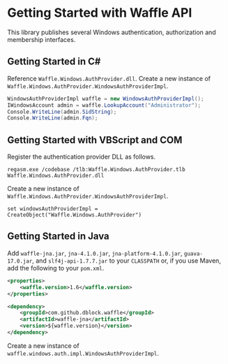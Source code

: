 Getting Started with Waffle API
===============================

This library publishes several Windows authentication, authorization and membership interfaces.

Getting Started in C#
---------------------

Reference `Waffle.Windows.AuthProvider.dll`. Create a new instance of `Waffle.Windows.AuthProvider.WindowsAuthProviderImpl`.

``` csharp
WindowsAuthProviderImpl waffle = new WindowsAuthProviderImpl();
IWindowsAccount admin = waffle.LookupAccount("Administrator");
Console.WriteLine(admin.SidString);
Console.WriteLine(admin.Fqn);
```

Getting Started with VBScript and COM
-------------------------------------

Register the authentication provider DLL as follows. 

``` shell
regasm.exe /codebase /tlb:Waffle.Windows.AuthProvider.tlb Waffle.Windows.AuthProvider.dll
```

Create a new instance of `Waffle.Windows.AuthProvider.WindowsAuthProviderImpl`.

``` vbscript
set windowsAuthProviderImpl = CreateObject("Waffle.Windows.AuthProvider")
```

Getting Started in Java
-----------------------

Add `waffle-jna.jar`, `jna-4.1.0.jar`, `jna-platform-4.1.0.jar`, `guava-17.0.jar`, and `slf4j-api-1.7.7.jar` to your `CLASSPATH` or, if you use Maven, add the following to your `pom.xml`.

``` xml
<properties>
    <waffle.version>1.6</waffle.version>
</properties>

<dependency>
    <groupId>com.github.dblock.waffle</groupId>
    <artifactId>waffle-jna</artifactId>
    <version>${waffle.version}</version>
</dependency>
```

Create a new instance of `waffle.windows.auth.impl.WindowsAuthProviderImpl`.
